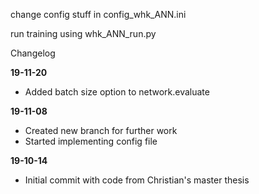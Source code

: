 change config stuff in config\_whk\_ANN.ini

run training using whk\_ANN\_run.py

Changelog

**19-11-20**
- Added batch size option to network.evaluate

**19-11-08**
- Created new branch for further work
- Started implementing config file

**19-10-14**
- Initial commit with code from Christian's master thesis
